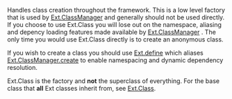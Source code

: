 Handles class creation throughout the framework. This is a low level factory that is used by 
<a href="#!/api/Ext.ClassManager" rel="Ext.ClassManager" class="docClass" >Ext.ClassManager</a>
and generally should not be used directly.
If you choose to use Ext.Class you will lose out on the namespace, aliasing and depency loading
features made available by
<a href="#!/api/Ext.ClassManager" rel="Ext.ClassManager" class="docClass" >Ext.ClassManager</a>
. The only time you would use Ext.Class directly is to create an anonymous class.

If you wish to create a class you should use
<a href="#!/api/Ext-method-define" rel="Ext-method-define" class="docClass" >Ext.define</a>
which aliases
<a href="#!/api/Ext.ClassManager-method-create" rel="Ext.ClassManager-method-create" class="docClass">Ext.ClassManager.create</a>
to enable namespacing and dynamic dependency resolution.

Ext.Class is the factory and **not** the superclass of everything. For the base class that **all** Ext classes inherit
from, see
<a href="#!/api/Ext.Class" rel="Ext.Class" class="docClass" >Ext.Class</a>.

